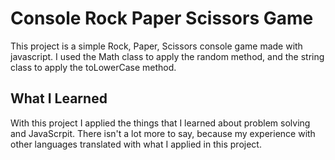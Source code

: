 <h1>Console Rock Paper Scissors Game</h1>
<p>
    This project is a simple Rock, Paper, Scissors console game made with javascript. I used the Math class to apply the random method, and the string class to apply the toLowerCase method.
</p>

<h2>What I Learned</h2>
<p>
    With this project I applied the things that I learned about problem solving and JavaScrpit. There isn't a lot more 
    to say, because my experience with other languages translated with what I applied in this project.
</p>